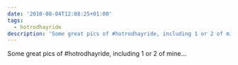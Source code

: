 ```yaml
---
date: '2010-08-04T12:08:25+01:00'
tags:
  - hotrodhayride
description: 'Some great pics of #hotrodhayride, including 1 or 2 of mine... '
---
```

Some great pics of #hotrodhayride, including 1 or 2 of mine... 
